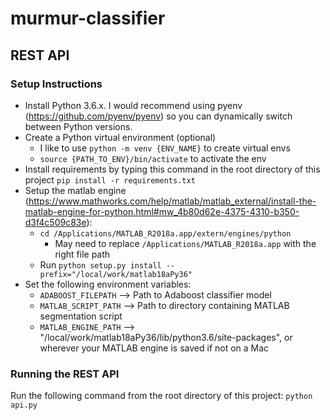 # murmur-classifier

## REST API 

### Setup Instructions

* Install Python 3.6.x. I would recommend using pyenv (https://github.com/pyenv/pyenv) so you can dynamically switch between Python versions.
* Create a Python virtual environment (optional) 
    * I like to use `python -m venv {ENV_NAME}` to create virtual envs
    * `source {PATH_TO_ENV}/bin/activate` to activate the env
* Install requirements by typing this command in the root directory of this project `pip install -r requirements.txt`
* Setup the matlab engine (https://www.mathworks.com/help/matlab/matlab_external/install-the-matlab-engine-for-python.html#mw_4b80d62e-4375-4310-b350-d3f4c509c83e):
    * `cd /Applications/MATLAB_R2018a.app/extern/engines/python`
        * May need to replace `/Applications/MATLAB_R2018a.app` with the right file path
    * Run `python setup.py install --prefix="/local/work/matlab18aPy36"`
* Set the following environment variables:
    * `ADABOOST_FILEPATH` --> Path to Adaboost classifier model
    * `MATLAB_SCRIPT_PATH` --> Path to directory containing MATLAB segmentation script
    * `MATLAB_ENGINE_PATH` --> "/local/work/matlab18aPy36/lib/python3.6/site-packages", or wherever your MATLAB engine is saved if not on a Mac

### Running the REST API

Run the following command from the root directory of this project: `python api.py`

